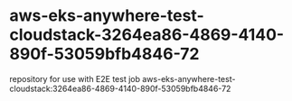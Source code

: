 # aws-eks-anywhere-test-cloudstack-3264ea86-4869-4140-890f-53059bfb4846-72
repository for use with E2E test job aws-eks-anywhere-test-cloudstack:3264ea86-4869-4140-890f-53059bfb4846-72
